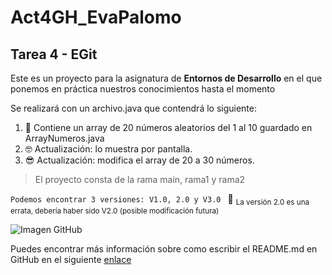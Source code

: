 # Act4GH_EvaPalomo
## Tarea 4 - EGit 

Este es un proyecto para la asignatura de **Entornos de Desarrollo** en el que ponemos en práctica nuestros conocimientos hasta el momento

Se realizará con un archivo.java que contendrá lo siguiente:

1. :slightly_smiling_face: Contiene un array de 20 números aleatorios del 1 al 10 guardado en ArrayNumeros.java
2. :nerd_face: Actualización: lo muestra por pantalla.
3. :sunglasses: Actualización: modifica el array de 20 a 30 números.

> El proyecto consta de la rama main, rama1 y rama2 

```Podemos encontrar 3 versiones: V1.0, 2.0 y V3.0 ``` :dizzy:
<sub>La versión 2.0 es una errata, debería haber sido V2.0 (posible modificación futura)</sub>


![Imagen GitHub](https://marketing4ecommerce.net/wp-content/uploads/2018/06/GitHub-logo-2-imagen.jpg)

Puedes encontrar más información sobre como escribir el README.md en GitHub en el siguiente [enlace](https://docs.github.com/es/get-started/writing-on-github/getting-started-with-writing-and-formatting-on-github/about-writing-and-formatting-on-github)
